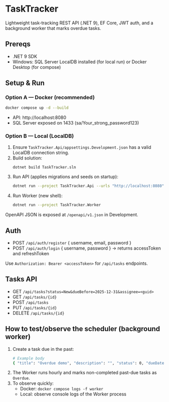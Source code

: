 
# TaskTracker

Lightweight task-tracking REST API (.NET 9), EF Core, JWT auth, and a background worker that marks overdue tasks.

## Prereqs
- .NET 9 SDK
- Windows: SQL Server LocalDB installed (for local run) or Docker Desktop (for compose)

## Setup & Run

### Option A — Docker (recommended)
```bash
docker compose up -d --build
```
- API: http://localhost:8080
- SQL Server exposed on 1433 (sa/Your_strong_password123)

### Option B — Local (LocalDB)
1. Ensure `TaskTracker.Api/appsettings.Development.json` has a valid LocalDB connection string.
2. Build solution:
   ```bash
   dotnet build TaskTracker.sln
   ```
3. Run API (applies migrations and seeds on startup):
   ```bash
   dotnet run --project TaskTracker.Api --urls "http://localhost:8080"
   ```
4. Run Worker (new shell):
   ```bash
   dotnet run --project TaskTracker.Worker
   ```

OpenAPI JSON is exposed at `/openapi/v1.json` in Development.

## Auth
- POST `/api/auth/register` { username, email, password }
- POST `/api/auth/login` { username, password } -> returns accessToken and refreshToken

Use `Authorization: Bearer <accessToken>` for `/api/tasks` endpoints.

## Tasks API
- GET `/api/tasks?status=New&dueBefore=2025-12-31&assignee=<guid>`
- GET `/api/tasks/{id}`
- POST `/api/tasks`
- PUT `/api/tasks/{id}`
- DELETE `/api/tasks/{id}`

## How to test/observe the scheduler (background worker)
1. Create a task due in the past:
   ```bash
   # Example body
   { "title": "Overdue demo", "description": "", "status": 0, "dueDate": "2024-01-01T00:00:00Z" }
   ```
2. The Worker runs hourly and marks non-completed past-due tasks as `Overdue`.
3. To observe quickly:
   - Docker: `docker compose logs -f worker`
   - Local: observe console logs of the Worker process



